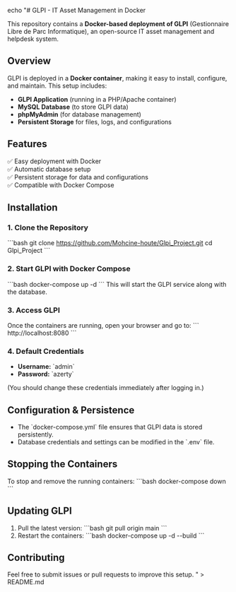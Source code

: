 echo "# GLPI - IT Asset Management in Docker

This repository contains a **Docker-based deployment of GLPI** (Gestionnaire Libre de Parc Informatique), an open-source IT asset management and helpdesk system.

## **Overview**
GLPI is deployed in a **Docker container**, making it easy to install, configure, and maintain. This setup includes:
- **GLPI Application** (running in a PHP/Apache container)
- **MySQL Database** (to store GLPI data)
- **phpMyAdmin** (for database management)
- **Persistent Storage** for files, logs, and configurations

## **Features**
✅ Easy deployment with Docker  
✅ Automatic database setup  
✅ Persistent storage for data and configurations  
✅ Compatible with Docker Compose  

## **Installation**

### **1. Clone the Repository**
\`\`\`bash
git clone https://github.com/Mohcine-houte/Glpi_Project.git
cd Glpi_Project
\`\`\`

### **2. Start GLPI with Docker Compose**
\`\`\`bash
docker-compose up -d
\`\`\`
This will start the GLPI service along with the database.

### **3. Access GLPI**
Once the containers are running, open your browser and go to:
\`\`\`
http://localhost:8080
\`\`\`

### **4. Default Credentials**
- **Username:** \`admin\`
- **Password:** \`azerty\`

(You should change these credentials immediately after logging in.)

## **Configuration & Persistence**
- The \`docker-compose.yml\` file ensures that GLPI data is stored persistently.
- Database credentials and settings can be modified in the \`.env\` file.

## **Stopping the Containers**
To stop and remove the running containers:
\`\`\`bash
docker-compose down
\`\`\`

## **Updating GLPI**
1. Pull the latest version:
   \`\`\`bash
   git pull origin main
   \`\`\`
2. Restart the containers:
   \`\`\`bash
   docker-compose up -d --build
   \`\`\`

## **Contributing**
Feel free to submit issues or pull requests to improve this setup.
" > README.md

